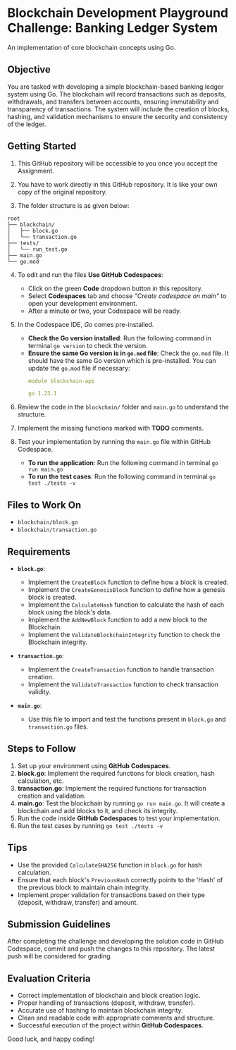 # Blockchain Development Playground Challenge: Banking Ledger System

An implementation of core blockchain concepts using Go.

## Objective
You are tasked with developing a simple blockchain-based banking ledger system using Go. The blockchain will record transactions such as deposits, withdrawals, and transfers between accounts, ensuring immutability and transparency of transactions. The system will include the creation of blocks, hashing, and validation mechanisms to ensure the security and consistency of the ledger.

## Getting Started
1. This GitHub repository will be accessible to you once you accept the Assignment.
2. You have to work directly in this GitHub repository. It is like your own copy of the original repository.

3. The folder structure is as given below:
```
root
├── blockchain/
│   ├── block.go
│   └── transaction.go
├── tests/
│   └── run_test.go
├── main.go
└── go.mod
```

4. To edit and run the files **Use GitHub Codespaces**:
   - Click on the green **Code** dropdown button in this repository.
   - Select **Codespaces** tab and choose *"Create codespace on main"* to open your development environment.
   - After a minute or two, your Codespace will be ready.

5. In the Codespace IDE, *Go* comes pre-installed. 
   - **Check the Go version installed**: Run the following command in terminal `go version` to check the version.
   - **Ensure the same Go version is in `go.mod` file**: Check the `go.mod` file. It should have the same Go version which is pre-installed. 
     You can update the `go.mod` file if necessary:
     ```yaml
     module blockchain-api
     
     go 1.23.1
     ```

6. Review the code in the `blockchain/` folder and `main.go` to understand the structure.
7. Implement the missing functions marked with **TODO** comments.
8. Test your implementation by running the `main.go` file within GitHub Codespace.
   - **To run the application**: Run the following command in terminal `go run main.go`
   - **To run the test cases**: Run the following command in terminal `go test ./tests -v`

## Files to Work On
- `blockchain/block.go`
- `blockchain/transaction.go`

## Requirements
- **`block.go`**:
  - Implement the `CreateBlock` function to define how a block is created.
  - Implement the `CreateGenesisBlock` function to define how a genesis block is created.
  - Implement the `CalculateHash` function to calculate the hash of each block using the block's data.
  - Implement the `AddNewBlock` function to add a new block to the Blockchain.
  - Implement the `ValidateBlockchainIntegrity` function to check the Blockchain integrity.

- **`transaction.go`**:
  - Implement the `CreateTransaction` function to handle transaction creation.
  - Implement the `ValidateTransaction` function to check transaction validity.

- **`main.go`**:
  - Use this file to import and test the functions present in `block.go` and `transaction.go` files.

## Steps to Follow
1. Set up your environment using **GitHub Codespaces**.
2. **block.go**: Implement the required functions for block creation, hash calculation, etc.
3. **transaction.go**: Implement the required functions for transaction creation and validation.
4. **main.go**: Test the blockchain by running `go run main.go`. It will create a blockchain and add blocks to it, and check its integrity.
5. Run the code inside **GitHub Codespaces** to test your implementation.
6. Run the test cases by running `go test ./tests -v`

## Tips
- Use the provided `CalculateSHA256` function in `block.go` for hash calculation.
- Ensure that each block's `PreviousHash` correctly points to the 'Hash' of the previous block to maintain chain integrity.
- Implement proper validation for transactions based on their type (deposit, withdraw, transfer) and amount.

## Submission Guidelines
After completing the challenge and developing the solution code in GitHub Codespace, commit and push the changes to this repository. The latest push will be considered for grading.

## Evaluation Criteria
- Correct implementation of blockchain and block creation logic.
- Proper handling of transactions (deposit, withdraw, transfer).
- Accurate use of hashing to maintain blockchain integrity.
- Clean and readable code with appropriate comments and structure.
- Successful execution of the project within **GitHub Codespaces**.

Good luck, and happy coding!

